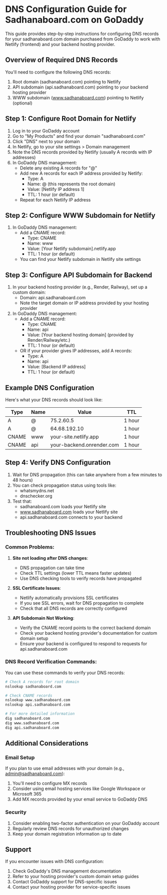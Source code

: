 # DNS Configuration Guide for Sadhanaboard.com on GoDaddy

This guide provides step-by-step instructions for configuring DNS records for your sadhanaboard.com domain purchased from GoDaddy to work with Netlify (frontend) and your backend hosting provider.

## Overview of Required DNS Records

You'll need to configure the following DNS records:
1. Root domain (sadhanaboard.com) pointing to Netlify
2. API subdomain (api.sadhanaboard.com) pointing to your backend hosting provider
3. WWW subdomain (www.sadhanaboard.com) pointing to Netlify (optional)

## Step 1: Configure Root Domain for Netlify

1. Log in to your GoDaddy account
2. Go to "My Products" and find your domain "sadhanaboard.com"
3. Click "DNS" next to your domain
4. In Netlify, go to your site settings > Domain management
5. Note the DNS records provided by Netlify (usually A records with IP addresses)
6. In GoDaddy DNS management:
   - Delete any existing A records for "@"
   - Add new A records for each IP address provided by Netlify:
     - Type: A
     - Name: @ (this represents the root domain)
     - Value: [Netlify IP address 1]
     - TTL: 1 hour (or default)
   - Repeat for each Netlify IP address

## Step 2: Configure WWW Subdomain for Netlify

1. In GoDaddy DNS management:
   - Add a CNAME record:
     - Type: CNAME
     - Name: www
     - Value: [Your Netlify subdomain].netlify.app
     - TTL: 1 hour (or default)
   - You can find your Netlify subdomain in Netlify site settings

## Step 3: Configure API Subdomain for Backend

1. In your backend hosting provider (e.g., Render, Railway), set up a custom domain:
   - Domain: api.sadhanaboard.com
   - Note the target domain or IP address provided by your hosting provider
2. In GoDaddy DNS management:
   - Add a CNAME record:
     - Type: CNAME
     - Name: api
     - Value: [Your backend hosting domain] (provided by Render/Railway/etc.)
     - TTL: 1 hour (or default)
   - OR if your provider gives IP addresses, add A records:
     - Type: A
     - Name: api
     - Value: [Backend IP address]
     - TTL: 1 hour (or default)

## Example DNS Configuration

Here's what your DNS records should look like:

| Type | Name | Value | TTL |
|------|------|-------|-----|
| A | @ | 75.2.60.5 | 1 hour |
| A | @ | 64.68.192.10 | 1 hour |
| CNAME | www | your-site.netlify.app | 1 hour |
| CNAME | api | your-backend.onrender.com | 1 hour |

## Step 4: Verify DNS Configuration

1. Wait for DNS propagation (this can take anywhere from a few minutes to 48 hours)
2. You can check propagation status using tools like:
   - whatsmydns.net
   - dnschecker.org
3. Test that:
   - sadhanaboard.com loads your Netlify site
   - www.sadhanaboard.com loads your Netlify site
   - api.sadhanaboard.com connects to your backend

## Troubleshooting DNS Issues

### Common Problems:

1. **Site not loading after DNS changes**:
   - DNS propagation can take time
   - Check TTL settings (lower TTL means faster updates)
   - Use DNS checking tools to verify records have propagated

2. **SSL Certificate Issues**:
   - Netlify automatically provisions SSL certificates
   - If you see SSL errors, wait for DNS propagation to complete
   - Check that all DNS records are correctly configured

3. **API Subdomain Not Working**:
   - Verify the CNAME record points to the correct backend domain
   - Check your backend hosting provider's documentation for custom domain setup
   - Ensure your backend is configured to respond to requests for api.sadhanaboard.com

### DNS Record Verification Commands:

You can use these commands to verify your DNS records:

```bash
# Check A records for root domain
nslookup sadhanaboard.com

# Check CNAME records
nslookup www.sadhanaboard.com
nslookup api.sadhanaboard.com

# For more detailed information
dig sadhanaboard.com
dig www.sadhanaboard.com
dig api.sadhanaboard.com
```

## Additional Considerations

### Email Setup
If you plan to use email addresses with your domain (e.g., admin@sadhanaboard.com):
1. You'll need to configure MX records
2. Consider using email hosting services like Google Workspace or Microsoft 365
3. Add MX records provided by your email service to GoDaddy DNS

### Security
1. Consider enabling two-factor authentication on your GoDaddy account
2. Regularly review DNS records for unauthorized changes
3. Keep your domain registration information up to date

## Support

If you encounter issues with DNS configuration:
1. Check GoDaddy's DNS management documentation
2. Refer to your hosting provider's custom domain setup guides
3. Contact GoDaddy support for DNS-specific issues
4. Contact your hosting provider for service-specific issues